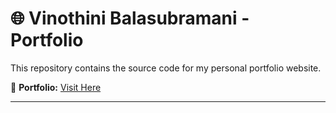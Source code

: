 # 🌐 Vinothini Balasubramani - Portfolio

This repository contains the source code for my personal portfolio website.  

🔗 **Portfolio:** [Visit Here](https://vinothinibs.github.io/portfolio)

---
